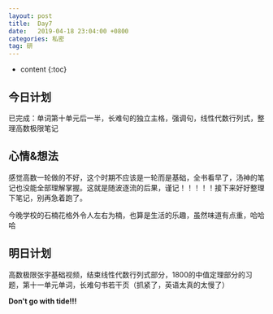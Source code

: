 ```yaml
---
layout: post
title:  Day7
date:   2019-04-18 23:04:00 +0800
categories: 私密
tag: 研
---
```


* content
{:toc}


今日计划
--------------------------


已完成：单词第十单元后一半，长难句的独立主格，强调句，线性代数行列式，整理高数极限笔记


心情&想法
----------------------------


感觉高数一轮做的不好，这个时期不应该是一轮而是基础，全书看早了，汤神的笔记也没能全部理解掌握。这就是随波逐流的后果，谨记！！！！！接下来好好整理下笔记，别再急着跑了。


今晚学校的石楠花格外令人左右为楠，也算是生活的乐趣，虽然味道有点重，哈哈哈


明日计划
------------------------------


高数极限张宇基础视频，结束线性代数行列式部分，1800的中值定理部分的习题，第十一单元单词，长难句书若干页（抓紧了，英语太真的太慢了）


**Don't go with tide!!!**

